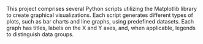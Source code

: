 This project comprises several Python scripts utilizing the Matplotlib library to create graphical visualizations. Each script generates different types of plots, such as bar charts and line graphs, using predefined datasets. Each graph has titles, labels on the X and Y axes, and, when applicable, legends to distinguish data groups.
